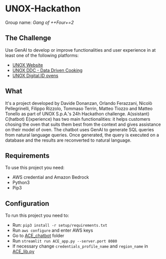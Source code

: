 # UNOX-Hackathon

Group name: *Gang of ++Four+=2*

## The Challenge

Use GenAI to develop or improve functionalities and user experience in at least one of the following platforms:

- [UNOX Website](https://www.unox.com/it_it/)
- [UNOX DDC - Data Driven Cooking](https://demo.datadrivencooking.com/)
- [UNOX Digital.ID ovens](https://www.unox.com/it_it/app-e-sistema-operativo/app/digitalid/)

## What

It's a project developed by Davide Donanzan, Orlando Ferazzani, Nicolò Pellegrinelli, Filippo Rizzolo, Tommaso Terrin, Matteo Tiozzo and Matteo Tonello as part of UNOX S.p.A.'s 24h Hackathon challenge. A(ssistant) C(hatbot) E(xperience) has two main functionalities: it helps customers chosing the oven that suits them best from the context and gives assistance on their model of oven. The chatbot uses GenAI to generate SQL queries from natural language queries. Once generated, the query is executed on a database and the results are reconverted to natural language.

## Requirements

To use this project you need:

- AWS credential and Amazon Bedrock
- Python3
- Pip3

## Configuration

To run this project you need to:

- Run: `pip3 install -r setup/requirements.txt`
- Run `aws configure` and enter AWS keys
- Go to [ACE_chatbot](ACE_chatbot) folder
- Run `streamlit run ACE_app.py --server.port 8080`
- If necessary change `credentials_profile_name` and `region_name` in [ACE_lib.py](ACE_chatbot/ACE_lib.py)
